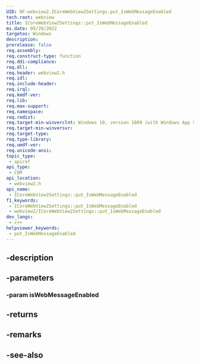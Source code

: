 ```yaml
---
UID: NF:webview2.ICoreWebView2Settings.put_IsWebMessageEnabled
tech.root: webview
title: ICoreWebView2Settings::put_IsWebMessageEnabled
ms.date: 09/20/2022
targetos: Windows
description: 
prerelease: false
req.assembly: 
req.construct-type: function
req.ddi-compliance: 
req.dll: 
req.header: webview2.h
req.idl: 
req.include-header: 
req.irql: 
req.kmdf-ver: 
req.lib: 
req.max-support: 
req.namespace: 
req.redist: 
req.target-min-winverclnt: Windows 10, version 1809 (with Windows App SDK 1.1 or later)
req.target-min-winversvr: 
req.target-type: 
req.type-library: 
req.umdf-ver: 
req.unicode-ansi: 
topic_type:
 - apiref
api_type:
 - COM
api_location:
 - webview2.h
api_name:
 - ICoreWebView2Settings::put_IsWebMessageEnabled
f1_keywords:
 - ICoreWebView2Settings::put_IsWebMessageEnabled
 - webview2/ICoreWebView2Settings::put_IsWebMessageEnabled
dev_langs:
 - c++
helpviewer_keywords:
 - put_IsWebMessageEnabled
---
```


## -description

## -parameters

### -param isWebMessageEnabled

## -returns

## -remarks

## -see-also


